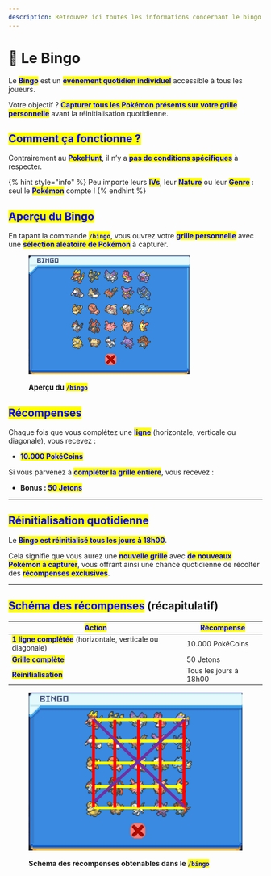 ```yaml
---
description: Retrouvez ici toutes les informations concernant le bingo
---
```


# 🎰 Le Bingo

Le <mark style="color:blue;">**Bingo**</mark> est un <mark style="color:blue;">**événement quotidien individuel**</mark> accessible à tous les joueurs.

Votre objectif ? <mark style="color:blue;">**Capturer tous les Pokémon présents sur votre grille personnelle**</mark> avant la réinitialisation quotidienne.

## <mark style="color:blue;">C</mark><mark style="color:blue;">**omment ça fonctionne ?**</mark>

Contrairement au <mark style="color:blue;">**PokeHunt**</mark>, il n’y a <mark style="color:blue;">**pas de conditions spécifiques**</mark> à respecter.

{% hint style="info" %}
Peu importe leurs <mark style="color:blue;">**IVs**</mark>, leur <mark style="color:blue;">**Nature**</mark> ou leur <mark style="color:blue;">**Genre**</mark> : seul le <mark style="color:blue;">**Pokémon**</mark> compte !
{% endhint %}

## <mark style="color:blue;">Aperçu du Bingo</mark>

En tapant la commande <mark style="color:blue;">**`/bingo`**</mark>, vous ouvrez votre <mark style="color:blue;">**grille personnelle**</mark> avec une <mark style="color:blue;">**sélection aléatoire de Pokémon**</mark> à capturer.

<figure><img src="../.gitbook/assets/image (120).png" alt=""><figcaption><p><strong>Aperçu du </strong><mark style="color:blue;"><strong><code>/bingo</code></strong></mark></p></figcaption></figure>

## <mark style="color:blue;">R</mark><mark style="color:blue;">**écompenses**</mark>

Chaque fois que vous complétez une <mark style="color:blue;">**ligne**</mark> (horizontale, verticale ou diagonale), vous recevez :

* <mark style="color:blue;">**10.000 PokéCoins**</mark>

Si vous parvenez à <mark style="color:blue;">**compléter la grille entière**</mark>, vous recevez :

* **Bonus :&#x20;**<mark style="color:blue;">**50 Jetons**</mark>

***

## <mark style="color:blue;">R</mark><mark style="color:blue;">**éinitialisation quotidienne**</mark>

Le <mark style="color:blue;">**Bingo est réinitialisé tous les jours à 18h00**</mark>.

Cela signifie que vous aurez une <mark style="color:blue;">**nouvelle grille**</mark> avec <mark style="color:blue;">**de nouveaux Pokémon à capturer**</mark>, vous offrant ainsi une chance quotidienne de récolter des <mark style="color:blue;">**récompenses exclusives**</mark>.

***

## <mark style="color:blue;">S</mark><mark style="color:blue;">**chéma des récompenses**</mark>**&#x20;(récapitulatif)**

| <mark style="color:blue;">**Action**</mark>                                                  | <mark style="color:blue;">**Récompense**</mark> |
| -------------------------------------------------------------------------------------------- | ----------------------------------------------- |
| <mark style="color:blue;">**1 ligne complétée**</mark> (horizontale, verticale ou diagonale) | 10.000 PokéCoins                                |
| <mark style="color:blue;">**Grille complète**</mark>                                         | 50 Jetons                                       |
| <mark style="color:blue;">**Réinitialisation**</mark>                                        | Tous les jours à 18h00                          |

<figure><img src="../.gitbook/assets/image (121).png" alt=""><figcaption><p><strong>Schéma des récompenses obtenables dans le </strong><mark style="color:blue;"><strong><code>/bingo</code></strong></mark></p></figcaption></figure>
